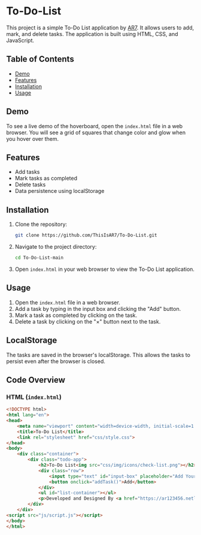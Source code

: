 # To-Do-List

This project is a simple To-Do List application by [AR7](https://arvinrezaei.com/). It allows users to add, mark, and delete tasks. The application is built using HTML, CSS, and JavaScript.

## Table of Contents

- [Demo](#demo)
- [Features](#features)
- [Installation](#installation)
- [Usage](#usage)

## Demo

To see a live demo of the hoverboard, open the `index.html` file in a web browser. You will see a grid of squares that change color and glow when you hover over them.

## Features

- Add tasks
- Mark tasks as completed
- Delete tasks
- Data persistence using localStorage

## Installation

1. Clone the repository:
    ```sh
    git clone https://github.com/ThisIsAR7/To-Do-List.git
    ```
2. Navigate to the project directory:
    ```sh
    cd To-Do-List-main
    ```
3. Open `index.html` in your web browser to view the To-Do List application.

## Usage

1. Open the `index.html` file in a web browser.
2. Add a task by typing in the input box and clicking the "Add" button.
3. Mark a task as completed by clicking on the task.
4. Delete a task by clicking on the "×" button next to the task.

## LocalStorage

The tasks are saved in the browser's localStorage. This allows the tasks to persist even after the browser is closed.

## Code Overview

### HTML (`index.html`)

```html
<!DOCTYPE html>
<html lang="en">
<head>
    <meta name="viewport" content="width=device-width, initial-scale=1.0">
    <title>To-Do List</title>
    <link rel="stylesheet" href="css/style.css">
</head>
<body>
    <div class="container">
        <div class="todo-app">
            <h2>To-Do List<img src="css/img/icons/check-list.png"></h2>
            <div class="row">
                <input type="text" id="input-box" placeholder="Add Your Text">
                <button onclick="addTask()">Add</button>
            </div>
            <ul id="list-container"></ul>
            <p>Developed and Designed By <a href="https://ar123456.netlify.app">AR7</a></p>
        </div>
    </div>
<script src="js/script.js"></script>
</body>
</html>
```
